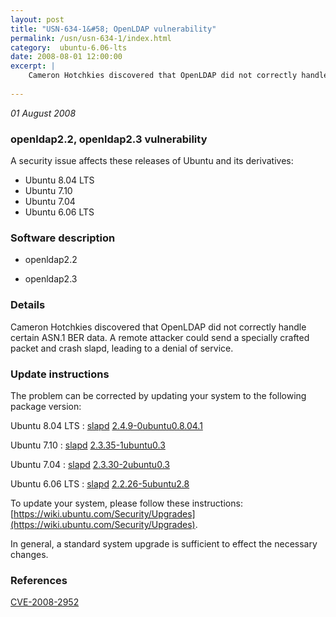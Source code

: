 ```yaml
---
layout: post
title: "USN-634-1&#58; OpenLDAP vulnerability"
permalink: /usn/usn-634-1/index.html
category:  ubuntu-6.06-lts
date: 2008-08-01 12:00:00
excerpt: |
    Cameron Hotchkies discovered that OpenLDAP did not correctly handle certain ASN.1 BER data.  A remote attacker could send a specially crafted packet and crash slapd, leading to a denial of service. 
    
--- 
```

 
 

*01 August 2008*

### openldap2.2, openldap2.3 vulnerability

A security issue affects these releases of Ubuntu and its derivatives:

* Ubuntu 8.04 LTS
* Ubuntu 7.10
* Ubuntu 7.04
* Ubuntu 6.06 LTS

### Software description

* openldap2.2 

* openldap2.3 

### Details

Cameron Hotchkies discovered that OpenLDAP did not correctly handle certain ASN.1 BER data. A remote attacker could send a specially crafted packet and crash slapd, leading to a denial of service. 

### Update instructions

The problem can be corrected by updating your system to the following package version:

Ubuntu 8.04 LTS
 : [slapd](https://launchpad.net/ubuntu/+source/openldap2.3) <span> [2.4.9-0ubuntu0.8.04.1](https://launchpad.net/ubuntu/+source/openldap2.3/2.4.9-0ubuntu0.8.04.1) </span> 

Ubuntu 7.10
 : [slapd](https://launchpad.net/ubuntu/+source/openldap2.3) <span> [2.3.35-1ubuntu0.3](https://launchpad.net/ubuntu/+source/openldap2.3/2.3.35-1ubuntu0.3) </span> 

Ubuntu 7.04
 : [slapd](https://launchpad.net/ubuntu/+source/openldap2.3) <span> [2.3.30-2ubuntu0.3](https://launchpad.net/ubuntu/+source/openldap2.3/2.3.30-2ubuntu0.3) </span> 

Ubuntu 6.06 LTS
 : [slapd](https://launchpad.net/ubuntu/+source/openldap2.2) <span> [2.2.26-5ubuntu2.8](https://launchpad.net/ubuntu/+source/openldap2.2/2.2.26-5ubuntu2.8) </span> 

To update your system, please follow these instructions: [https://wiki.ubuntu.com/Security/Upgrades](https://wiki.ubuntu.com/Security/Upgrades).

In general, a standard system upgrade is sufficient to effect the necessary changes. 

### References

 
 [CVE-2008-2952](http://people.ubuntu.com/~ubuntu-security/cve/CVE-2008-2952)
 

